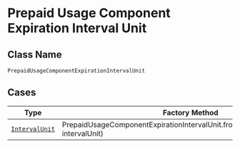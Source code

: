 
# Prepaid Usage Component Expiration Interval Unit

## Class Name

`PrepaidUsageComponentExpirationIntervalUnit`

## Cases

| Type | Factory Method |
|  --- | --- |
| [`IntervalUnit`](../../../doc/models/interval-unit.md) | PrepaidUsageComponentExpirationIntervalUnit.fromIntervalUnit(IntervalUnit intervalUnit) |

